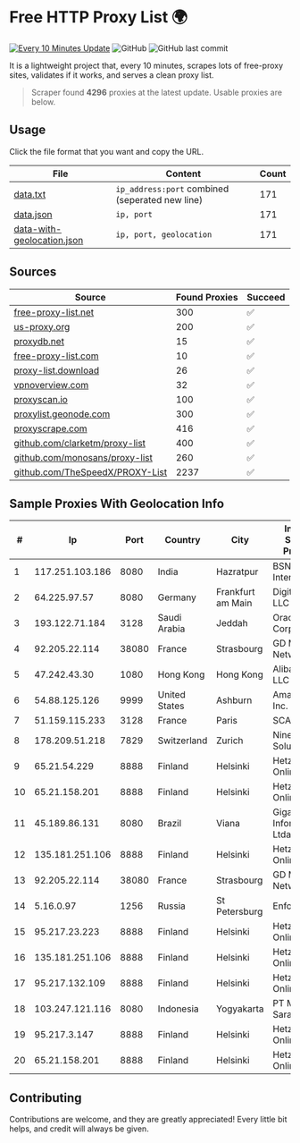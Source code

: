 
# Free HTTP Proxy List 🌍

[![Every 10 Minutes Update](https://github.com/mertguvencli/http-proxy-list/actions/workflows/main.yml/badge.svg?branch=main)](https://github.com/mertguvencli/http-proxy-list/actions/workflows/main.yml)
![GitHub](https://img.shields.io/github/license/mertguvencli/http-proxy-list)
![GitHub last commit](https://img.shields.io/github/last-commit/mertguvencli/http-proxy-list)

It is a lightweight project that, every 10 minutes, scrapes lots of free-proxy sites, validates if it works, and serves a clean proxy list.


> Scraper found **4296** proxies at the latest update. Usable proxies are below.

## Usage

Click the file format that you want and copy the URL.


|File|Content|Count|
|----|-------|-----|
|[data.txt](https://raw.githubusercontent.com/mertguvencli/http-proxy-list/main/proxy-list/data.txt)|`ip_address:port` combined (seperated new line)|171|
|[data.json](https://raw.githubusercontent.com/mertguvencli/http-proxy-list/main/proxy-list/data.json)|`ip, port`|171|
|[data-with-geolocation.json](https://raw.githubusercontent.com/mertguvencli/http-proxy-list/main/proxy-list/data-with-geolocation.json)|`ip, port, geolocation`|171|

## Sources

|Source|Found Proxies|Succeed|
|------|-------------|-------|
|[free-proxy-list.net](https://free-proxy-list.net)|300|✅|
|[us-proxy.org](https://www.us-proxy.org)|200|✅|
|[proxydb.net](http://proxydb.net)|15|✅|
|[free-proxy-list.com](https://free-proxy-list.com/?page=&port=&type%5B%5D=http&type%5B%5D=https&up_time=0&search=Search)|10|✅|
|[proxy-list.download](https://www.proxy-list.download/HTTP)|26|✅|
|[vpnoverview.com](https://vpnoverview.com/privacy/anonymous-browsing/free-proxy-servers)|32|✅|
|[proxyscan.io](https://www.proxyscan.io)|100|✅|
|[proxylist.geonode.com](https://proxylist.geonode.com/api/proxy-list?limit=300&page=1&sort_by=lastChecked&sort_type=desc&protocols=http,https)|300|✅|
|[proxyscrape.com](https://api.proxyscrape.com/v2/?request=displayproxies&protocol=http&timeout=10000&country=all&ssl=all&anonymity=all)|416|✅|
|[github.com/clarketm/proxy-list](https://raw.githubusercontent.com/clarketm/proxy-list/master/proxy-list-raw.txt)|400|✅|
|[github.com/monosans/proxy-list](https://raw.githubusercontent.com/monosans/proxy-list/main/proxies/http.txt)|260|✅|
|[github.com/TheSpeedX/PROXY-List](https://raw.githubusercontent.com/TheSpeedX/PROXY-List/master/http.txt)|2237|✅|


## Sample Proxies With Geolocation Info

|#|Ip|Port|Country|City|Internet Service Provider|
|-|--|----|-------|----|-------------------------|
|1|117.251.103.186|8080|India|Hazratpur|BSNL Internet|
|2|64.225.97.57|8080|Germany|Frankfurt am Main|DigitalOcean, LLC|
|3|193.122.71.184|3128|Saudi Arabia|Jeddah|Oracle Corporation|
|4|92.205.22.114|38080|France|Strasbourg|GD MASS Network|
|5|47.242.43.30|1080|Hong Kong|Hong Kong|Alibaba.com LLC|
|6|54.88.125.126|9999|United States|Ashburn|Amazon.com, Inc.|
|7|51.159.115.233|3128|France|Paris|SCALEWAY|
|8|178.209.51.218|7829|Switzerland|Zurich|Nine Internet Solutions AG|
|9|65.21.54.229|8888|Finland|Helsinki|Hetzner Online GmbH|
|10|65.21.158.201|8888|Finland|Helsinki|Hetzner Online GmbH|
|11|45.189.86.131|8080|Brazil|Viana|Giga Net Informática Ltda|
|12|135.181.251.106|8888|Finland|Helsinki|Hetzner Online GmbH|
|13|92.205.22.114|38080|France|Strasbourg|GD MASS Network|
|14|5.16.0.97|1256|Russia|St Petersburg|Enforta-MSK|
|15|95.217.23.223|8888|Finland|Helsinki|Hetzner Online GmbH|
|16|135.181.251.106|8888|Finland|Helsinki|Hetzner Online GmbH|
|17|95.217.132.109|8888|Finland|Helsinki|Hetzner Online GmbH|
|18|103.247.121.116|8080|Indonesia|Yogyakarta|PT Media Sarana Data|
|19|95.217.3.147|8888|Finland|Helsinki|Hetzner Online GmbH|
|20|65.21.158.201|8888|Finland|Helsinki|Hetzner Online GmbH|



## Contributing

Contributions are welcome, and they are greatly appreciated! Every
little bit helps, and credit will always be given.

